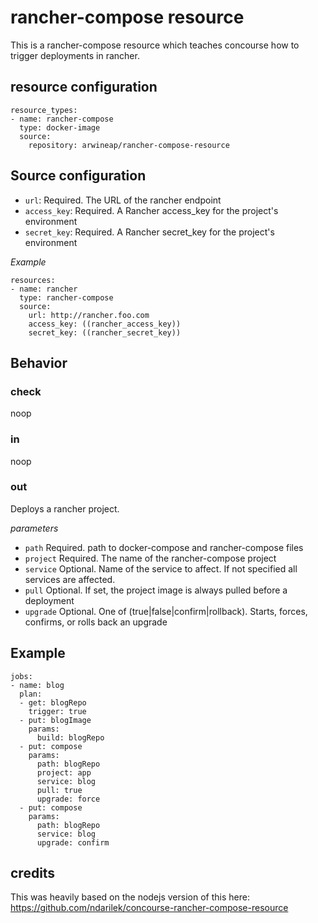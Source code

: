 # rancher-compose resource

This is a rancher-compose resource which teaches concourse how to trigger deployments in rancher.

## resource configuration
```
resource_types:
- name: rancher-compose
  type: docker-image
  source:
    repository: arwineap/rancher-compose-resource
```

## Source configuration
* `url`: Required. The URL of the rancher endpoint
* `access_key`: Required. A Rancher access_key for the project's environment
* `secret_key`: Required. A Rancher secret_key for the project's environment

*Example*
```
resources:
- name: rancher
  type: rancher-compose
  source:
    url: http://rancher.foo.com
    access_key: ((rancher_access_key))
    secret_key: ((rancher_secret_key))
```

## Behavior
### check
noop

### in
noop

### out
Deploys a rancher project.

*parameters*
* `path` Required. path to docker-compose and rancher-compose files
* `project` Required. The name of the rancher-compose project
* `service` Optional. Name of the service to affect. If not specified all services are affected.
* `pull` Optional. If set, the project image is always pulled before a deployment
* `upgrade` Optional. One of (true|false|confirm|rollback). Starts, forces, confirms, or rolls back an upgrade

## Example

```
jobs:
- name: blog
  plan:
  - get: blogRepo
    trigger: true
  - put: blogImage
    params:
      build: blogRepo
  - put: compose
    params:
      path: blogRepo
      project: app
      service: blog
      pull: true
      upgrade: force
  - put: compose
    params:
      path: blogRepo
      service: blog
      upgrade: confirm
```


## credits
This was heavily based on the nodejs version of this here: https://github.com/ndarilek/concourse-rancher-compose-resource

